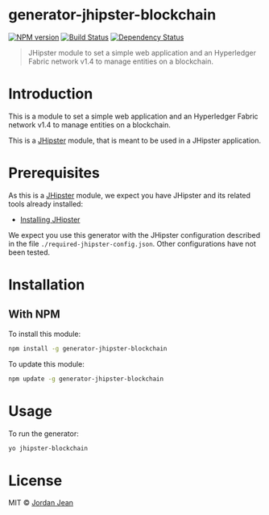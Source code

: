 # generator-jhipster-blockchain
[![NPM version][npm-image]][npm-url] [![Build Status][travis-image]][travis-url] [![Dependency Status][daviddm-image]][daviddm-url]
> JHipster module to set a simple web application and an Hyperledger Fabric network v1.4 to manage entities on a blockchain.

# Introduction

This is a module to set a simple web application and an Hyperledger Fabric network v1.4 to manage entities on a blockchain.

This is a [JHipster](http://jhipster.github.io/) module, that is meant to be used in a JHipster application.

# Prerequisites

As this is a [JHipster](http://jhipster.github.io/) module, we expect you have JHipster and its related tools already installed:

- [Installing JHipster](https://jhipster.github.io/installation.html)

We expect you use this generator with the JHipster configuration described in the file `./required-jhipster-config.json`. Other configurations have not been tested.

# Installation

## With NPM

To install this module:

```bash
npm install -g generator-jhipster-blockchain
```

To update this module:

```bash
npm update -g generator-jhipster-blockchain
```

# Usage

To run the generator:

```bash
yo jhipster-blockchain
```

# License

MIT © [Jordan Jean](https://gitlab.com/ugachain)


[npm-image]: https://img.shields.io/npm/v/generator-jhipster-blockchain.svg
[npm-url]: https://npmjs.org/package/generator-jhipster-blockchain
[travis-image]: https://travis-ci.org/ugachain/generator-jhipster-blockchain.svg?branch=master
[travis-url]: https://travis-ci.org/ugachain/generator-jhipster-blockchain
[daviddm-image]: https://david-dm.org/ugachain/generator-jhipster-blockchain.svg?theme=shields.io
[daviddm-url]: https://david-dm.org/ugachain/generator-jhipster-blockchain
